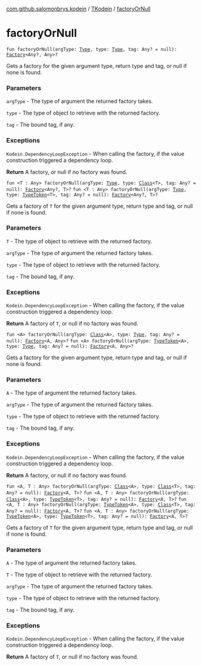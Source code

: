 [com.github.salomonbrys.kodein](../index.md) / [TKodein](index.md) / [factoryOrNull](.)

# factoryOrNull

`fun factoryOrNull(argType: `[`Type`](http://docs.oracle.com/javase/6/docs/api/java/lang/reflect/Type.html)`, type: `[`Type`](http://docs.oracle.com/javase/6/docs/api/java/lang/reflect/Type.html)`, tag: Any? = null): `[`Factory`](../-factory.md)`<Any?, Any>?`

Gets a factory for the given argument type, return type and tag, or null if none is found.

### Parameters

`argType` - The type of argument the returned factory takes.

`type` - The type of object to retrieve with the returned factory.

`tag` - The bound tag, if any.

### Exceptions

`Kodein.DependencyLoopException` - When calling the factory, if the value construction triggered a dependency loop.

**Return**
A factory, or null if no factory was found.

`fun <T : Any> factoryOrNull(argType: `[`Type`](http://docs.oracle.com/javase/6/docs/api/java/lang/reflect/Type.html)`, type: `[`Class`](http://docs.oracle.com/javase/6/docs/api/java/lang/Class.html)`<T>, tag: Any? = null): `[`Factory`](../-factory.md)`<Any?, T>?`
`fun <T : Any> factoryOrNull(argType: `[`Type`](http://docs.oracle.com/javase/6/docs/api/java/lang/reflect/Type.html)`, type: `[`TypeToken`](../-type-token/index.md)`<T>, tag: Any? = null): `[`Factory`](../-factory.md)`<Any?, T>?`

Gets a factory of `T` for the given argument type, return type and tag, or null if none is found.

### Parameters

`T` - The type of object to retrieve with the returned factory.

`argType` - The type of argument the returned factory takes.

`type` - The type of object to retrieve with the returned factory.

`tag` - The bound tag, if any.

### Exceptions

`Kodein.DependencyLoopException` - When calling the factory, if the value construction triggered a dependency loop.

**Return**
A factory of `T`, or null if no factory was found.

`fun <A> factoryOrNull(argType: `[`Class`](http://docs.oracle.com/javase/6/docs/api/java/lang/Class.html)`<A>, type: `[`Type`](http://docs.oracle.com/javase/6/docs/api/java/lang/reflect/Type.html)`, tag: Any? = null): `[`Factory`](../-factory.md)`<A, Any>?`
`fun <A> factoryOrNull(argType: `[`TypeToken`](../-type-token/index.md)`<A>, type: `[`Type`](http://docs.oracle.com/javase/6/docs/api/java/lang/reflect/Type.html)`, tag: Any? = null): `[`Factory`](../-factory.md)`<A, Any>?`

Gets a factory for the given argument type, return type and tag, or null if none is found.

### Parameters

`A` - The type of argument the returned factory takes.

`argType` - The type of argument the returned factory takes.

`type` - The type of object to retrieve with the returned factory.

`tag` - The bound tag, if any.

### Exceptions

`Kodein.DependencyLoopException` - When calling the factory, if the value construction triggered a dependency loop.

**Return**
A factory, or null if no factory was found.

`fun <A, T : Any> factoryOrNull(argType: `[`Class`](http://docs.oracle.com/javase/6/docs/api/java/lang/Class.html)`<A>, type: `[`Class`](http://docs.oracle.com/javase/6/docs/api/java/lang/Class.html)`<T>, tag: Any? = null): `[`Factory`](../-factory.md)`<A, T>?`
`fun <A, T : Any> factoryOrNull(argType: `[`Class`](http://docs.oracle.com/javase/6/docs/api/java/lang/Class.html)`<A>, type: `[`TypeToken`](../-type-token/index.md)`<T>, tag: Any? = null): `[`Factory`](../-factory.md)`<A, T>?`
`fun <A, T : Any> factoryOrNull(argType: `[`TypeToken`](../-type-token/index.md)`<A>, type: `[`Class`](http://docs.oracle.com/javase/6/docs/api/java/lang/Class.html)`<T>, tag: Any? = null): `[`Factory`](../-factory.md)`<A, T>?`
`fun <A, T : Any> factoryOrNull(argType: `[`TypeToken`](../-type-token/index.md)`<A>, type: `[`TypeToken`](../-type-token/index.md)`<T>, tag: Any? = null): `[`Factory`](../-factory.md)`<A, T>?`

Gets a factory of `T` for the given argument type, return type and tag, or null if none is found.

### Parameters

`A` - The type of argument the returned factory takes.

`T` - The type of object to retrieve with the returned factory.

`argType` - The type of argument the returned factory takes.

`type` - The type of object to retrieve with the returned factory.

`tag` - The bound tag, if any.

### Exceptions

`Kodein.DependencyLoopException` - When calling the factory, if the value construction triggered a dependency loop.

**Return**
A factory of `T`, or null if no factory was found.

